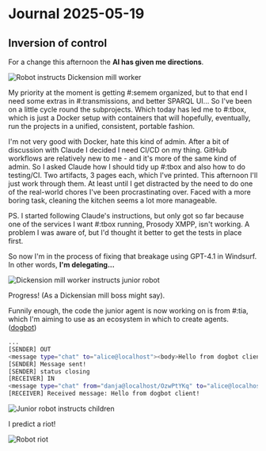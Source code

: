 # Journal 2025-05-19

## Inversion of control

For a change this afternoon the **AI has given me directions**.

![Robot instructs Dickension mill worker](/images/2025-05/dickens.png)

My priority at the moment is getting #:semem organized, but to that end I need some extras in #:transmissions, and better SPARQL UI... So I've been on a little cycle round the subprojects. Which today has led me to #:tbox, which is just a Docker setup with containers that will hopefully, eventually, run the projects in a unified, consistent, portable fashion.

I'm not very good with Docker, hate this kind of admin. After a bit of discussion with Claude I decided I need CI/CD on my thing. GitHub workflows are relatively new to me - and it's more of the same kind of admin. So I asked Claude how I should tidy up #:tbox and also how to do testing/CI. Two artifacts, 3 pages each, which I've printed. This afternoon I'll just work through them. At least until I get distracted by the need to do one of the real-world chores I've been procrastinating over. Faced with a more boring task, cleaning the kitchen seems a lot more manageable.

PS. I started following Claude's instructions, but only got so far because one of the services I want #:tbox running, Prosody XMPP, isn't working. A problem I was aware of, but I'd thought it better to get the tests in place first.

So now I'm in the process of fixing that breakage using GPT-4.1 in Windsurf. In other words, **I'm delegating...**

![Dickension mill worker instructs junior robot](/images/2025-05/delegate.png)

Progress! (As a Dickensian mill boss might say).

Funnily enough, the code the junior agent is now working on is from #:tia, which I'm aiming to use as an ecosystem in which to create agents. ([dogbot]())
```sh
...
[SENDER] OUT
<message type="chat" to="alice@localhost"><body>Hello from dogbot client!</body></message>
[SENDER] Message sent!
[SENDER] status closing
[RECEIVER] IN
<message type="chat" from="danja@localhost/OzwPtYKq" to="alice@localhost"><body>Hello from dogbot client!</body></message>
[RECEIVER] Received message: Hello from dogbot client!
```

![Junior robot instructs children](/images/2025-05/children.png)

I predict a riot!

![Robot riot](/images/2025-05/riot.png)
